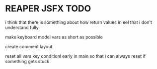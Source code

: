 # REAPER JSFX TODO

i think that there is something about how return values in eel
that i don't understand fully




make keyboard model vars as short as possible

create comment layout

reset all vars key conditionl early in main
so that i can always reset if something gets stuck
